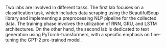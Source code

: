 Two labs are involved in different tasks. The first lab focuses on a classification task, which includes data scraping using the BeautifulSoup library and implementing a preprocessing NLP pipeline for the collected data. The training phase involves the utilization of RNN, GRU, and LSTM architectures. On the other hand, the second lab is dedicated to text generation using PyTorch-transformers, with a specific emphasis on fine-tuning the GPT-2 pre-trained model.

